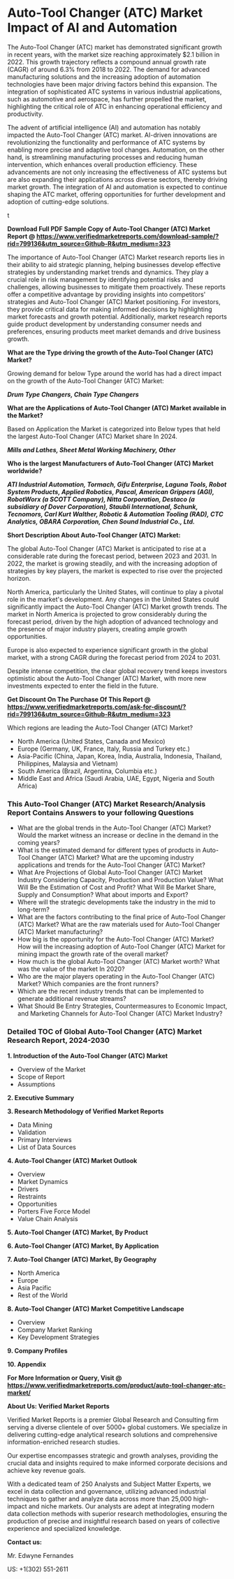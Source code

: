 <meta name="title" content="Global  Auto-Tool Changer (ATC) Market Impact of AI and Automation"><meta name="description" content="  The Auto-Tool Changer (ATC) market has demonstrated significant growth in recent years, with the market size reaching approximately $2.1 billion in 2022. This growth"><meta name="title" content=" Auto-Tool Changer (ATC) Market Size, Share, Scope, Trends, Growth, Opportunities, Analysis, Forecast"> <h1>Auto-Tool Changer (ATC) Market Impact of AI and Automation</h1> <p>The Auto-Tool Changer (ATC) market has demonstrated significant growth in recent years, with the market size reaching approximately $2.1 billion in 2022. This growth trajectory reflects a compound annual growth rate (CAGR) of around 6.3% from 2018 to 2022. The demand for advanced manufacturing solutions and the increasing adoption of automation technologies have been major driving factors behind this expansion. The integration of sophisticated ATC systems in various industrial applications, such as automotive and aerospace, has further propelled the market, highlighting the critical role of ATC in enhancing operational efficiency and productivity.</p> <p>The advent of artificial intelligence (AI) and automation has notably impacted the Auto-Tool Changer (ATC) market. AI-driven innovations are revolutionizing the functionality and performance of ATC systems by enabling more precise and adaptive tool changes. Automation, on the other hand, is streamlining manufacturing processes and reducing human intervention, which enhances overall production efficiency. These advancements are not only increasing the effectiveness of ATC systems but are also expanding their applications across diverse sectors, thereby driving market growth. The integration of AI and automation is expected to continue shaping the ATC market, offering opportunities for further development and adoption of cutting-edge solutions.</p> t</p><p id="" class=""><strong>Download Full PDF Sample Copy of Auto-Tool Changer (ATC) Market Report @ <a href="https://www.verifiedmarketreports.com/download-sample/?rid=799136&utm_source=Github-R&utm_medium=323" target="_blank">https://www.verifiedmarketreports.com/download-sample/?rid=799136&utm_source=Github-R&utm_medium=323</a></strong></p><p>The importance of&nbsp;Auto-Tool Changer (ATC) Market research reports lies in their ability to aid strategic planning, helping businesses develop effective strategies by understanding market trends and dynamics. They play a crucial role in risk management by identifying potential risks and challenges, allowing businesses to mitigate them proactively. These reports offer a competitive advantage by providing insights into competitors' strategies and Auto-Tool Changer (ATC) Market positioning. For investors, they provide critical data for making informed decisions by highlighting market forecasts and growth potential. Additionally, market research reports guide product development by understanding consumer needs and preferences, ensuring products meet market demands and drive business growth.</p><p><strong>What are the&nbsp;Type driving the growth of the Auto-Tool Changer (ATC) Market?</strong></p><p id="" class="">Growing demand for below Type around the world has had a direct impact on the growth of the Auto-Tool Changer (ATC) Market:</p><em><strong>Drum Type Changers, Chain Type Changers</strong></em></p><strong>What are the&nbsp;Applications&nbsp;of Auto-Tool Changer (ATC) Market available in the Market?</strong></p><p id="" class="">Based on Application the Market is categorized into Below types that held the largest Auto-Tool Changer (ATC) Market share In 2024.</p><em><strong>Mills and Lathes, Sheet Metal Working Machinery, Other</strong></em></p><strong>Who is the largest Manufacturers of Auto-Tool Changer (ATC) Market worldwide?</strong></p><p><em><strong>ATI Industrial Automation, Tormach, Gifu Enterprise, Laguna Tools, Robot System Products, Applied Robotics, Pascal, American Grippers (AGI), RobotWorx (a SCOTT Company), Nitta Corporation, Destaco (a subsidiary of Dover Corporation), Staubli International, Schunk, Tecnomors, Carl Kurt Walther, Robotic & Automation Tooling (RAD), CTC Analytics, OBARA Corporation, Chen Sound Industrial Co., Ltd.</strong></em></p><p id="" class=""><strong>Short Description About Auto-Tool Changer (ATC) Market:</strong></p><p>The global Auto-Tool Changer (ATC) Market is anticipated to rise at a considerable rate during the forecast period, between 2023 and 2031. In 2022, the market is growing steadily, and with the increasing adoption of strategies by key players, the market is expected to rise over the projected horizon.</p><p>North America, particularly the United States, will continue to play a pivotal role in the market's development. Any changes in the United States could significantly impact the Auto-Tool Changer (ATC) Market growth trends. The market in North America is projected to grow considerably during the forecast period, driven by the high adoption of advanced technology and the presence of major industry players, creating ample growth opportunities.</p><p>Europe is also expected to experience significant growth in the global market, with a strong CAGR during the forecast period from 2024 to 2031.</p><p>Despite intense competition, the clear global recovery trend keeps investors optimistic about the Auto-Tool Changer (ATC) Market, with more new investments expected to enter the field in the future.</p><p id="" class=""><strong>Get Discount On The Purchase Of This Report @ <a href="https://www.verifiedmarketreports.com/ask-for-discount/?rid=799136&utm_source=Github-R&utm_medium=323" target="_blank">https://www.verifiedmarketreports.com/ask-for-discount/?rid=799136&utm_source=Github-R&utm_medium=323</a></strong></p>Which regions are leading the Auto-Tool Changer (ATC) Market?</p><ul><li>North America (United States, Canada and Mexico)</li><li>Europe (Germany, UK, France, Italy, Russia and Turkey etc.)</li><li>Asia-Pacific (China, Japan, Korea, India, Australia, Indonesia, Thailand, Philippines, Malaysia and Vietnam)</li><li>South America (Brazil, Argentina, Columbia etc.)</li><li>Middle East and Africa (Saudi Arabia, UAE, Egypt, Nigeria and South Africa)</li></ul><h3 id="" class="">This Auto-Tool Changer (ATC) Market Research/Analysis Report Contains Answers to your following Questions</h3><ul><li>What are the global trends in the Auto-Tool Changer (ATC) Market? Would the market witness an increase or decline in the demand in the coming years?</li><li>What is the estimated demand for different types of products in Auto-Tool Changer (ATC) Market? What are the upcoming industry applications and trends for the Auto-Tool Changer (ATC) Market?</li><li>What Are Projections of Global Auto-Tool Changer (ATC) Market Industry Considering Capacity, Production and Production Value? What Will Be the Estimation of Cost and Profit? What Will Be Market Share, Supply and Consumption? What about imports and Export?</li><li>Where will the strategic developments take the industry in the mid to long-term?</li><li>What are the factors contributing to the final price of Auto-Tool Changer (ATC) Market? What are the raw materials used for Auto-Tool Changer (ATC) Market manufacturing?</li><li>How big is the opportunity for the Auto-Tool Changer (ATC) Market? How will the increasing adoption of Auto-Tool Changer (ATC) Market for mining impact the growth rate of the overall market?</li><li>How much is the global Auto-Tool Changer (ATC) Market worth? What was the value of the market In 2020?</li><li>Who are the major players operating in the Auto-Tool Changer (ATC) Market? Which companies are the front runners?</li><li>Which are the recent industry trends that can be implemented to generate additional revenue streams?</li><li>What Should Be Entry Strategies, Countermeasures to Economic Impact, and Marketing Channels for Auto-Tool Changer (ATC) Market Industry?</li></ul><h3 id="" class="">Detailed TOC of Global Auto-Tool Changer (ATC) Market Research Report, 2024-2030</h3><p id="" class=""><strong>1. Introduction of the Auto-Tool Changer (ATC) Market</strong></p><ul><li>Overview of the Market</li><li>Scope of Report</li><li>Assumptions</li></ul><p id="" class=""><strong>2. Executive Summary</strong></p><p id="" class=""><strong>3. Research Methodology of Verified Market Reports</strong></p><ul><li>Data Mining</li><li>Validation</li><li>Primary Interviews</li><li>List of Data Sources</li></ul><p id="" class=""><strong>4. Auto-Tool Changer (ATC) Market Outlook</strong></p><ul><li>Overview</li><li>Market Dynamics</li><li>Drivers</li><li>Restraints</li><li>Opportunities</li><li>Porters Five Force Model</li><li>Value Chain Analysis</li></ul><p id="" class=""><strong>5. Auto-Tool Changer (ATC) Market, By Product</strong></p><p id="" class=""><strong>6. Auto-Tool Changer (ATC) Market, By Application</strong></p><p id="" class=""><strong>7. Auto-Tool Changer (ATC) Market, By Geography</strong></p><ul><li>North America</li><li>Europe</li><li>Asia Pacific</li><li>Rest of the World</li></ul><p id="" class=""><strong>8. Auto-Tool Changer (ATC) Market Competitive Landscape</strong></p><ul><li>Overview</li><li>Company Market Ranking</li><li>Key Development Strategies</li></ul><p id="" class=""><strong>9. Company Profiles</strong></p><p id="" class=""><strong>10. Appendix</strong></p><p id="" class=""><strong>For More Information or Query, Visit @ <a href="https://www.verifiedmarketreports.com/product/auto-tool-changer-atc-market/" target="_blank">https://www.verifiedmarketreports.com/product/auto-tool-changer-atc-market/</a></strong></p><p id="" class=""><strong>About Us: Verified Market Reports</strong></p><p id="" class="">Verified Market Reports is a premier Global Research and Consulting firm serving a diverse clientele of over 5000+ global customers. We specialize in delivering cutting-edge analytical research solutions and comprehensive information-enriched research studies.</p><p id="" class="">Our expertise encompasses strategic and growth analyses, providing the crucial data and insights required to make informed corporate decisions and achieve key revenue goals.</p><p id="" class="">With a dedicated team of 250 Analysts and Subject Matter Experts, we excel in data collection and governance, utilizing advanced industrial techniques to gather and analyze data across more than 25,000 high-impact and niche markets. Our analysts are adept at integrating modern data collection methods with superior research methodologies, ensuring the production of precise and insightful research based on years of collective experience and specialized knowledge.</p><p id="" class=""><strong>Contact us:</strong></p><p id="" class="">Mr. Edwyne Fernandes</p><p id="" class="">US: +1(302) 551-2611</p>